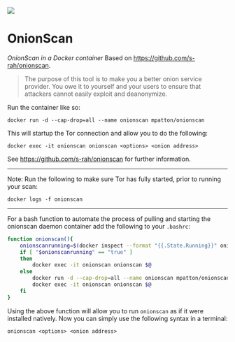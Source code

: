 [![](https://images.microbadger.com/badges/image/mpatton/onionscan.svg)](https://microbadger.com/images/mpatton/onionscan "Get your own image badge on microbadger.com")

# OnionScan
*OnionScan in a Docker container*
Based on https://github.com/s-rah/onionscan.

> The purpose of this tool is to make you a better onion service provider. You owe it to yourself and your users to ensure that attackers cannot easily exploit and deanonymize.

Run the container like so:
```
docker run -d --cap-drop=all --name onionscan mpatton/onionscan
```

This will startup the Tor connection and allow you to do the following:
```
docker exec -it onionscan onionscan <options> <onion address>
```

See https://github.com/s-rah/onionscan for further information.

---
Note:  Run the following to make sure Tor has fully started, prior to running your scan:
```
docker logs -f onionscan
```

---
For a bash function to automate the process of pulling and starting the onionscan daemon container add the following to your `.bashrc`:
```bash
function onionscan(){
	onionscanrunning=$(docker inspect --format "{{.State.Running}}" onionscan 2>/dev/null)
	if [ "$onionscanrunning" == "true" ]
	then
		docker exec -it onionscan onionscan $@
	else
		docker run -d --cap-drop=all --name onionscan mpatton/onionscan
		docker exec -it onionscan onionscan $@
	fi
}
```

Using the above function will allow you to run `onionscan` as if it were installed natively. Now you can simply use the following syntax in a terminal:
```
onionscan <options> <onion address>
```

